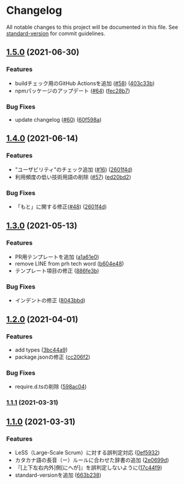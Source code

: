 # Changelog

All notable changes to this project will be documented in this file. See [standard-version](https://github.com/conventional-changelog/standard-version) for commit guidelines.

## [1.5.0](https://github.com/kufu/textlint-rule-preset-smarthr/compare/v1.4.0...v1.5.0) (2021-06-30)


### Features

* buildチェック用のGitHub Actionsを追加 ([#58](https://github.com/kufu/textlint-rule-preset-smarthr/issues/58)) ([403c33b](https://github.com/kufu/textlint-rule-preset-smarthr/commit/403c33b9fc8fa6378bd02f8f9e1f7afe4bd58f5c))
* npmパッケージのアップデート ([#64](https://github.com/kufu/textlint-rule-preset-smarthr/issues/64)) ([fec28b7](https://github.com/kufu/textlint-rule-preset-smarthr/commit/fec28b74f9ed3a32d285d9363d5f30a4c8f0a0fd))


### Bug Fixes

* update changelog ([#60](https://github.com/kufu/textlint-rule-preset-smarthr/issues/60)) ([60f598a](https://github.com/kufu/textlint-rule-preset-smarthr/commit/60f598ab12b60953b781ab81e273c9f4ca29d411))

## [1.4.0](https://github.com/kufu/textlint-rule-preset-smarthr/compare/v1.3.0...v1.4.0) (2021-06-14)


### Features

* "ユーザビリティ"のチェック追加 ([#16](https://github.com/kufu/textlint-rule-preset-smarthr/issues/16)) ([2601f4d](https://github.com/kufu/textlint-rule-preset-smarthr/commit/2601f4d8e88e8b1c43692fce812708f7213ed79a))
* 利用頻度の低い技術用語の削除 ([#57](https://github.com/kufu/textlint-rule-preset-smarthr/issues/57)) ([ed20bd2](https://github.com/kufu/textlint-rule-preset-smarthr/commit/ed20bd23faaf3aec2be7bac488af01c881328f73))


### Bug Fixes

* 「もと」に関する修正([#48](https://github.com/kufu/textlint-rule-preset-smarthr/issues/48)) ([2601f4d](https://github.com/kufu/textlint-rule-preset-smarthr/commit/05d3b28b0aad28a05b9dc8346b8d5ab3b4a7d50b))


## [1.3.0](https://github.com/kufu/textlint-rule-preset-smarthr/compare/v1.2.0...v1.3.0) (2021-05-13)


### Features

* PR用テンプレートを追加 ([a1a61e0](https://github.com/kufu/textlint-rule-preset-smarthr/commit/a1a61e029498cf380003dc8d6fb3a798a836f78d))
* remove LINE from prh tech word ([b604e48](https://github.com/kufu/textlint-rule-preset-smarthr/commit/b604e48fa5c7d3d456cbcca8a0a6a689d76b2eb6))
* テンプレート項目の修正 ([886fe3b](https://github.com/kufu/textlint-rule-preset-smarthr/commit/886fe3bd59a495d78f3d6014c1649eac193b2166))


### Bug Fixes

* インデントの修正 ([8043bbd](https://github.com/kufu/textlint-rule-preset-smarthr/commit/8043bbd62e3d0ca6728e6aedefb2edbad7c6b7fa))

## [1.2.0](https://github.com/kufu/textlint-rule-preset-smarthr/compare/v1.1.1...v1.2.0) (2021-04-01)


### Features

* add types ([3bc44a9](https://github.com/kufu/textlint-rule-preset-smarthr/commit/3bc44a9045b7e419facc6c5318209faa62ba8003))
* package.jsonの修正 ([cc206f2](https://github.com/kufu/textlint-rule-preset-smarthr/commit/cc206f25c5f65981dc6b8a597543180d5f916a95))


### Bug Fixes

* require.d.tsの削除 ([598ac04](https://github.com/kufu/textlint-rule-preset-smarthr/commit/598ac0484b7884176604704819ee8986cbe46fcc))

### [1.1.1](https://github.com/kufu/textlint-rule-preset-smarthr/compare/v1.1.0...v1.1.1) (2021-03-31)

## [1.1.0](https://github.com/kgsi/textlint-rule-preset-smarthr/compare/v1.0.0...v1.1.0) (2021-03-31)

### Features

- LeSS（Large-Scale Scrum）に対する誤判定対応 ([0ef5932](https://github.com/kufu/textlint-rule-preset-smarthr/commit/0ef593209a056956eef11582f3aaef13fc790374))
- カタカナ語の長音（ー）ルールに合わせた辞書の追加 ([2e0699d](https://github.com/kgsi/textlint-rule-preset-smarthr/commit/2e0699d67c494cbb43fd79f0d881a4be99473f94))
- 『[上下左右内外]側[にへが]』を誤判定しないように([17c44f9](https://github.com/masinc/textlint-rule-preset-smarthr/commit/17c44f9c15ea8f3d7af7952c60af528b94b342b8))
- standard-versionを追加 ([663b238](https://github.com/kgsi/textlint-rule-preset-smarthr/commit/663b23842f6c43f3dcd5eaf1021ad0e4fea15087))